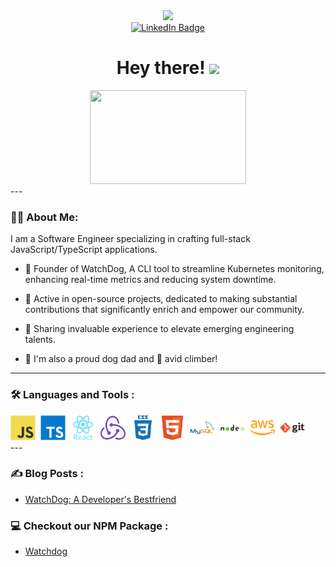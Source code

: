 <div id="header" align="center">
  <img src="https://media.giphy.com/media/v1.Y2lkPTc5MGI3NjExeW93YmZzb3djanU1c3lqMGRkOHdwMW1sb2JtMXFjYXo1dDgzanNwZSZlcD12MV9pbnRlcm5hbF9naWZfYnlfaWQmY3Q9cw/6FT3QE3AJMfwJDZBNr/giphy.gif" width="100"/>
</div>
<div id="badges" align="center">
  <a href="https://www.linkedin.com/in/jerryp">
    <img src="https://img.shields.io/badge/LinkedIn-blue?style=for-the-badge&logo=linkedin&logoColor=white" alt="LinkedIn Badge"/>
  </a>
  <h1>
  Hey there!
  <img src="https://media.giphy.com/media/lvjW50Ld1D4qHD0wra/giphy.gif" width="30"/>
</h1>
</div>
<div align="center">
  <img src="https://media.giphy.com/media/dWesBcTLavkZuG35MI/giphy.gif" width="250" height="150"/>
</div>
---

### 👨‍💻 About Me:
I am a Software Engineer specializing in crafting full-stack JavaScript/TypeScript applications.
- 🧠 Founder of WatchDog, A CLI tool to streamline Kubernetes monitoring, enhancing real-time metrics and reducing system downtime.

- 🌱 Active in open-source projects, dedicated to making substantial contributions that significantly enrich and empower our community.

- 💙 Sharing invaluable experience to elevate emerging engineering talents.

- 🦴 I'm also a proud dog dad and 🧗 avid climber!
---

### :hammer_and_wrench: Languages and Tools :
<div>
  <img src="https://github.com/devicons/devicon/blob/master/icons/javascript/javascript-original.svg" title="JavaScript" alt="JavaScript" width="40" height="40"/>&nbsp;
  <img src="https://github.com/devicons/devicon/blob/master/icons/typescript/typescript-original.svg" title="TypeScript" alt="TypeScript" width="40" height="40"/>&nbsp;
  <img src="https://github.com/devicons/devicon/blob/master/icons/react/react-original-wordmark.svg" title="React" alt="React" width="40" height="40"/>&nbsp;
  <img src="https://github.com/devicons/devicon/blob/master/icons/redux/redux-original.svg" title="Redux" alt="Redux " width="40" height="40"/>&nbsp;
  <img src="https://github.com/devicons/devicon/blob/master/icons/css3/css3-plain-wordmark.svg"  title="CSS3" alt="CSS" width="40" height="40"/>&nbsp;
  <img src="https://github.com/devicons/devicon/blob/master/icons/html5/html5-original.svg" title="HTML5" alt="HTML" width="40" height="40"/>&nbsp;
  <img src="https://github.com/devicons/devicon/blob/master/icons/mysql/mysql-original-wordmark.svg" title="MySQL"  alt="MySQL" width="40" height="40"/>&nbsp;
  <img src="https://github.com/devicons/devicon/blob/master/icons/nodejs/nodejs-original-wordmark.svg" title="NodeJS" alt="NodeJS" width="40" height="40"/>&nbsp;
  <img src="https://github.com/devicons/devicon/blob/master/icons/amazonwebservices/amazonwebservices-plain-wordmark.svg" title="AWS" alt="AWS" width="40" height="40"/>&nbsp;
  <img src="https://github.com/devicons/devicon/blob/master/icons/git/git-original-wordmark.svg" title="Git" alt="Git" width="40" height="40"/>
</div>
---

### :writing_hand: Blog Posts :

- [WatchDog: A Developer's Bestfriend](https://medium.com/@watchdogcli/introducing-watchdog-a-developers-best-friend-5e32cb3b194d)

### 💻 Checkout our NPM Package :

- [Watchdog](https://www.npmjs.com/package/watchdogcli)

